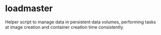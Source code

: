 # loadmaster
Helper script to manage data in persistent data volumes, performing tasks at image creation and container creation time consistently.
